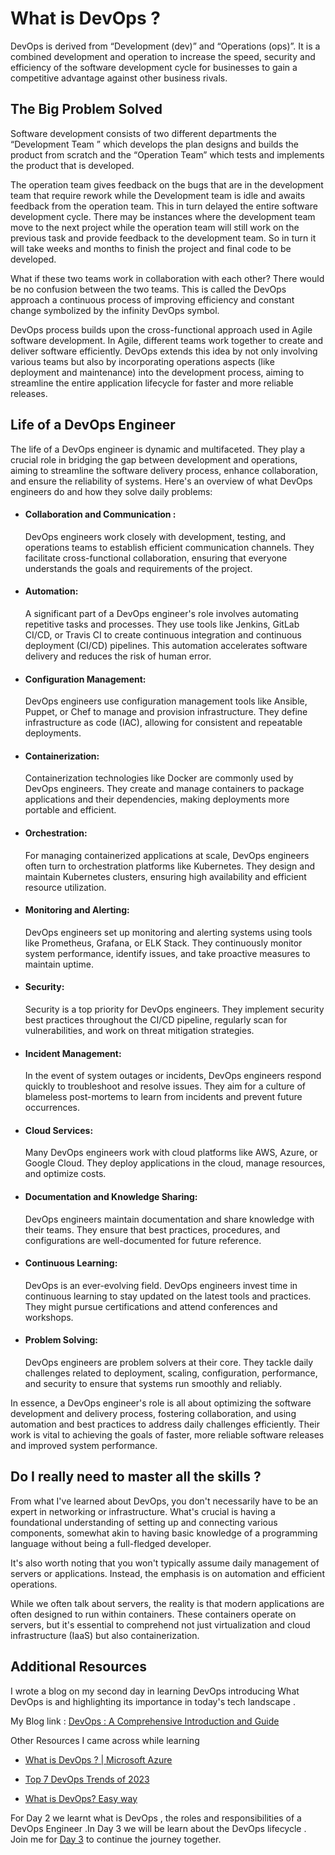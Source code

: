 
# What is DevOps ? 

DevOps is derived from  “Development (dev)” and “Operations (ops)”. It is a combined development and operation to increase the speed, security and efficiency of the software development cycle for businesses to gain a competitive advantage against other business rivals.

## The Big Problem Solved
Software development consists of two different departments the “Development Team ” which develops the plan designs and builds the product from scratch and the “Operation Team” which tests and implements the product that is developed.

The operation team gives feedback on the bugs that are in the development team that require rework while the Development team is idle and awaits feedback from the operation team. This in turn delayed the entire software development cycle. There may be instances where the development team move to the next project while the operation team will still work on the previous task and provide feedback to the development team. So in turn it will take weeks and months to finish the project and final code to be developed.

What if these two teams work in collaboration with each other? There would be no confusion between the two teams. This is called the DevOps approach a continuous process of improving efficiency and constant change symbolized by the infinity DevOps symbol.

DevOps process builds upon the cross-functional approach used in Agile software development. In Agile, different teams work together to create and deliver software efficiently. DevOps extends this idea by not only involving various teams but also by incorporating operations aspects (like deployment and maintenance) into the development process, aiming to streamline the entire application lifecycle for faster and more reliable releases.

## Life of a DevOps Engineer 

The life of a DevOps engineer is dynamic and multifaceted. They play a crucial role in bridging the gap between development and operations, aiming to streamline the software delivery process, enhance collaboration, and ensure the reliability of systems. Here's an overview of what DevOps engineers do and how they solve daily problems:

- #### Collaboration and Communication : 
     DevOps engineers work closely with development, testing, and operations teams to establish efficient communication channels. They facilitate cross-functional collaboration, ensuring that everyone understands the goals and requirements of the project.

- #### Automation: 
    A significant part of a DevOps engineer's role involves automating repetitive tasks and processes. They use tools like Jenkins, GitLab CI/CD, or Travis CI to create continuous integration and continuous deployment (CI/CD) pipelines. This automation accelerates software delivery and reduces the risk of human error.

- #### Configuration Management:
     DevOps engineers use configuration management tools like Ansible, Puppet, or Chef to manage and provision infrastructure. They define infrastructure as code (IAC), allowing for consistent and repeatable deployments.

- #### Containerization:
     Containerization technologies like Docker are commonly used by DevOps engineers. They create and manage containers to package applications and their dependencies, making deployments more portable and efficient.

- #### Orchestration: 
    For managing containerized applications at scale, DevOps engineers often turn to orchestration platforms like Kubernetes. They design and maintain Kubernetes clusters, ensuring high availability and efficient resource utilization.

- #### Monitoring and Alerting: 
    DevOps engineers set up monitoring and alerting systems using tools like Prometheus, Grafana, or ELK Stack. They continuously monitor system performance, identify issues, and take proactive measures to maintain uptime.

- #### Security: 
    Security is a top priority for DevOps engineers. They implement security best practices throughout the CI/CD pipeline, regularly scan for vulnerabilities, and work on threat mitigation strategies.

- #### Incident Management:
     In the event of system outages or incidents, DevOps engineers respond quickly to troubleshoot and resolve issues. They aim for a culture of blameless post-mortems to learn from incidents and prevent future occurrences.

- #### Cloud Services: 
    Many DevOps engineers work with cloud platforms like AWS, Azure, or Google Cloud. They deploy applications in the cloud, manage resources, and optimize costs.

- #### Documentation and Knowledge Sharing: 
    DevOps engineers maintain documentation and share knowledge with their teams. They ensure that best practices, procedures, and configurations are well-documented for future reference.

- #### Continuous Learning:
     DevOps is an ever-evolving field. DevOps engineers invest time in continuous learning to stay updated on the latest tools and practices. They might pursue certifications and attend conferences and workshops.

- #### Problem Solving: 
    DevOps engineers are problem solvers at their core. They tackle daily challenges related to deployment, scaling, configuration, performance, and security to ensure that systems run smoothly and reliably.

In essence, a DevOps engineer's role is all about optimizing the software development and delivery process, fostering collaboration, and using automation and best practices to address daily challenges efficiently. Their work is vital to achieving the goals of faster, more reliable software releases and improved system performance.

## Do I really need to master all the skills ? 

From what I've learned about DevOps, you don't necessarily have to be an expert in networking or infrastructure. What's crucial is having a foundational understanding of setting up and connecting various components, somewhat akin to having basic knowledge of a programming language without being a full-fledged developer.

It's also worth noting that you won't typically assume daily management of servers or applications. Instead, the emphasis is on automation and efficient operations.

While we often talk about servers, the reality is that modern applications are often designed to run within containers. These containers operate on servers, but it's essential to comprehend not just virtualization and cloud infrastructure (IaaS) but also containerization. 


## Additional Resources

I wrote a blog on my second day in learning DevOps  introducing What DevOps is  and highlighting its importance in today's tech landscape . 

My Blog link : <a href="https://medium.com/@debankansarkar/devops-a-comprehensive-introduction-and-guide-e007901cff6b"> DevOps : A Comprehensive Introduction and Guide </a>

Other Resources I came across while learning 

- <a href="https://learn.microsoft.com/en-us/devops/what-is-devops">What is DevOps ? | Microsoft Azure  </a>

- <a href="https://www.knowledgehut.com/blog/devops/devops-trends"> Top 7 DevOps Trends of 2023 </a>

- <a href="https://www.youtube.com/watch?v=_Gpe1Zn-1fE&t=49s"> What is DevOps? Easy way </a>

For Day 2 we learnt what is DevOps , the roles and responsibilities of a DevOps Engineer .In Day 3 we will be learn about the DevOps lifecycle .  Join me for <a href="https://github.com/DebankanSarkar989/90DaysOfDevOps/blob/main/Days/Day-3.md">Day 3</a> to continue the journey together.